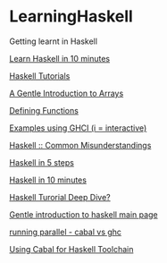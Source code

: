 # LearningHaskell
Getting learnt in Haskell

[Learn Haskell in 10 minutes]("https://wiki.haskell.org/Learn_Haskell_in_10_minutes")

[Haskell Tutorials]("https://wiki.haskell.org/Category:Tutorials")

[A Gentle Introduction to Arrays]("https://www.haskell.org/tutorial/arrays.html")

[Defining Functions]("https://www.cmi.ac.in/~madhavan/courses/pl2009/lecturenotes/lecture-notes/node70.html#:~:text=The%20most%20basic%20way%20of,double%20depends%20on%20its%20input.")

[Examples using GHCI (i = interactive)]("https://learnyouahaskell.com/starting-out#:~:text=In%20Haskell%2C%20functions%20are%20called,the%20parameters%2C%20separated%20by%20spaces.")

[Haskell :: Common Misunderstandings]("https://wiki.haskell.org/Common_Misunderstandings")

[Haskell in 5 steps]("https://wiki.haskell.org/Haskell_in_5_steps")

[Haskell in 10 minutes]("https://wiki.haskell.org/Learn_Haskell_in_10_minutes")

[Haskell Turorial Deep Dive?]("http://web.archive.org/web/20090306064337/http://darcs.haskell.org/yaht/yaht.pdf")

[Gentle introduction to haskell main page]("https://www.haskell.org/tutorial/")

[running parallel - cabal vs  ghc]("https://stackoverflow.com/questions/62611023/could-not-find-module-control-parallel")

[Using Cabal for Haskell Toolchain]("https://cabal.readthedocs.io/en/stable/")

<!-- [SiteDescription]("LinkToSite")

[SiteDescription]("LinkToSite")

[SiteDescription]("LinkToSite")

[SiteDescription]("LinkToSite")

[SiteDescription]("LinkToSite")

[SiteDescription]("LinkToSite") -->
